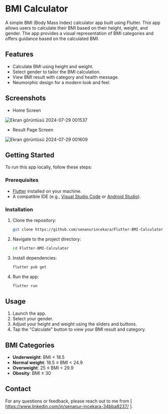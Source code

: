 # BMI Calculator

A simple BMI (Body Mass Index) calculator app built using Flutter. This app allows users to calculate their BMI based on their height, weight, and gender. The app provides a visual representation of BMI categories and offers guidance based on the calculated BMI.

## Features

- Calculate BMI using height and weight.
- Select gender to tailor the BMI calculation.
- View BMI result with category and health message.
- Neumorphic design for a modern look and feel.

## Screenshots
- Home Screen

![Ekran görüntüsü 2024-07-29 001537](https://github.com/user-attachments/assets/714d941c-4e8c-4c00-8b27-1e3a849ab687)

- Result Page Screen

![Ekran görüntüsü 2024-07-29 001609](https://github.com/user-attachments/assets/482d99a8-5dc6-4e10-aded-be969b3aaa16)


## Getting Started

To run this app locally, follow these steps:

### Prerequisites

- [Flutter](https://flutter.dev/docs/get-started/install) installed on your machine.
- A compatible IDE (e.g., [Visual Studio Code](https://code.visualstudio.com/) or [Android Studio](https://developer.android.com/studio)).

### Installation

1. Clone the repository:
    ```sh
    git clone https://github.com/senanurincekara/Flutter-BMI-Calculator.git
    ```

2. Navigate to the project directory:
    ```sh
    cd Flutter-BMI-Calculator
    ```

3. Install dependencies:
    ```sh
    flutter pub get
    ```

4. Run the app:
    ```sh
    flutter run
    ```

## Usage

1. Launch the app.
2. Select your gender.
3. Adjust your height and weight using the sliders and buttons.
4. Tap the "Calculate" button to view your BMI result and category.

## BMI Categories

- **Underweight**: BMI < 18.5
- **Normal weight**: 18.5 ≤ BMI < 24.9
- **Overweight**: 25 ≤ BMI < 29.9
- **Obesity**: BMI ≥ 30


## Contact

For any questions or feedback, please reach out to me from [ https://www.linkedin.com/in/senanur-incekara-34bba8237/ ].

